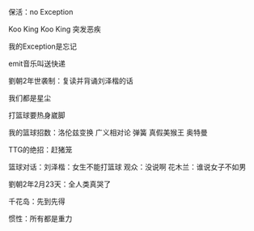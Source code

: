 保活：no Exception

Koo King Koo King 突发恶疾

我的Exception是忘记

emit音乐叫送快递

劉朝2年世袭制：复读并背诵刘泽楷的话

我们都是星尘

打篮球要热身崴脚

我的篮球招数：洛伦兹变换 广义相对论 弹簧 真假美猴王 奥特曼

TTG的绝招：赶猪笼

篮球对话：刘泽楷：女生不能打篮球 观众：没说啊 花木兰：谁说女子不如男

劉朝2年2月23天：全人类真哭了

千花岛：先到先得

惯性：所有都是重力